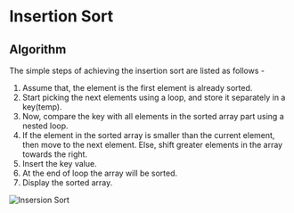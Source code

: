 # Insertion Sort
## Algorithm
The simple steps of achieving the insertion sort are listed as follows -

1. Assume that, the element is the first element is already sorted.
2. Start picking the next elements using a loop, and store it separately in a key(temp).
3. Now, compare the key with all elements in the sorted array part using a nested loop.
4. If the element in the sorted array is smaller than the current element, then move to the next element. Else, shift greater elements in the array towards the right.
5. Insert the key value.
6. At the end of loop the array will be sorted.
7. Display the sorted array.

<img align="center" src="https://media.geeksforgeeks.org/wp-content/uploads/insertionsort.png" alt="Insersion Sort"/>
